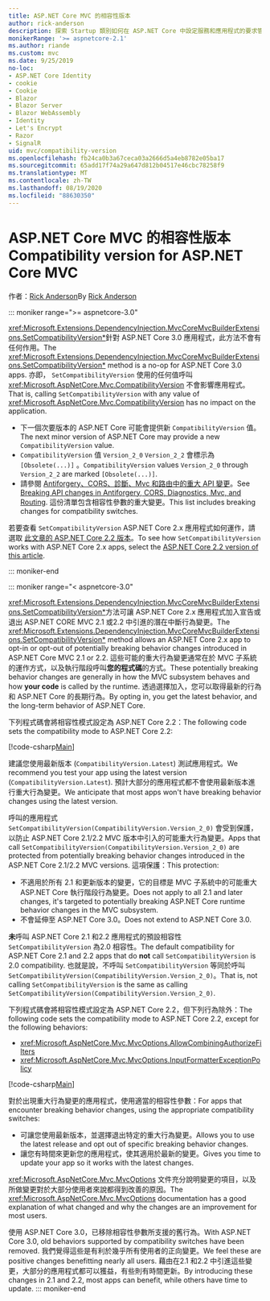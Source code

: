 ```yaml
---
title: ASP.NET Core MVC 的相容性版本
author: rick-anderson
description: 探索 Startup 類別如何在 ASP.NET Core 中設定服務和應用程式的要求管線。
monikerRange: '>= aspnetcore-2.1'
ms.author: riande
ms.custom: mvc
ms.date: 9/25/2019
no-loc:
- ASP.NET Core Identity
- cookie
- Cookie
- Blazor
- Blazor Server
- Blazor WebAssembly
- Identity
- Let's Encrypt
- Razor
- SignalR
uid: mvc/compatibility-version
ms.openlocfilehash: fb24ca0b3a67ceca03a2666d5a4eb8782e05ba17
ms.sourcegitcommit: 65add17f74a29a647d812b04517e46cbc78258f9
ms.translationtype: MT
ms.contentlocale: zh-TW
ms.lasthandoff: 08/19/2020
ms.locfileid: "88630350"
---
```

# <a name="compatibility-version-for-aspnet-core-mvc"></a><span data-ttu-id="0b852-103">ASP.NET Core MVC 的相容性版本</span><span class="sxs-lookup"><span data-stu-id="0b852-103">Compatibility version for ASP.NET Core MVC</span></span>

<span data-ttu-id="0b852-104">作者：[Rick Anderson](https://twitter.com/RickAndMSFT)</span><span class="sxs-lookup"><span data-stu-id="0b852-104">By [Rick Anderson](https://twitter.com/RickAndMSFT)</span></span>

::: moniker range=">= aspnetcore-3.0"

<span data-ttu-id="0b852-105"><xref:Microsoft.Extensions.DependencyInjection.MvcCoreMvcBuilderExtensions.SetCompatibilityVersion*>針對 ASP.NET Core 3.0 應用程式，此方法不會有任何作用。</span><span class="sxs-lookup"><span data-stu-id="0b852-105">The <xref:Microsoft.Extensions.DependencyInjection.MvcCoreMvcBuilderExtensions.SetCompatibilityVersion*> method is a no-op for ASP.NET Core 3.0 apps.</span></span> <span data-ttu-id="0b852-106">亦即， `SetCompatibilityVersion` 使用的任何值呼叫 <xref:Microsoft.AspNetCore.Mvc.CompatibilityVersion> 不會影響應用程式。</span><span class="sxs-lookup"><span data-stu-id="0b852-106">That is, calling `SetCompatibilityVersion` with any value of <xref:Microsoft.AspNetCore.Mvc.CompatibilityVersion> has no impact on the application.</span></span>

* <span data-ttu-id="0b852-107">下一個次要版本的 ASP.NET Core 可能會提供新 `CompatibilityVersion` 值。</span><span class="sxs-lookup"><span data-stu-id="0b852-107">The next minor version of ASP.NET Core may provide a new `CompatibilityVersion` value.</span></span>
* <span data-ttu-id="0b852-108">`CompatibilityVersion` 值 `Version_2_0` `Version_2_2` 會標示為 `[Obsolete(...)]` 。</span><span class="sxs-lookup"><span data-stu-id="0b852-108">`CompatibilityVersion` values `Version_2_0` through `Version_2_2` are marked `[Obsolete(...)]`.</span></span>
* <span data-ttu-id="0b852-109">請參閱 [Antiforgery、CORS、診斷、Mvc 和路由中的重大 API 變更](https://github.com/aspnet/Announcements/issues/387)。</span><span class="sxs-lookup"><span data-stu-id="0b852-109">See [Breaking API changes in Antiforgery, CORS, Diagnostics, Mvc, and Routing](https://github.com/aspnet/Announcements/issues/387).</span></span> <span data-ttu-id="0b852-110">這份清單包含相容性參數的重大變更。</span><span class="sxs-lookup"><span data-stu-id="0b852-110">This list includes breaking changes for compatibility switches.</span></span>

<span data-ttu-id="0b852-111">若要查看 `SetCompatibilityVersion` ASP.NET Core 2.x 應用程式如何運作，請選取 [此文章的 ASP.NET Core 2.2 版本](https://docs.microsoft.com/aspnet/core/mvc/compatibility-version?view=aspnetcore-2.2)。</span><span class="sxs-lookup"><span data-stu-id="0b852-111">To see how `SetCompatibilityVersion` works with ASP.NET Core 2.x apps, select the [ASP.NET Core 2.2 version of this article](https://docs.microsoft.com/aspnet/core/mvc/compatibility-version?view=aspnetcore-2.2).</span></span>

::: moniker-end

::: moniker range="< aspnetcore-3.0"

<span data-ttu-id="0b852-112"><xref:Microsoft.Extensions.DependencyInjection.MvcCoreMvcBuilderExtensions.SetCompatibilityVersion*>方法可讓 ASP.NET Core 2.x 應用程式加入宣告或退出 ASP.NET CORE MVC 2.1 或2.2 中引進的潛在中斷行為變更。</span><span class="sxs-lookup"><span data-stu-id="0b852-112">The <xref:Microsoft.Extensions.DependencyInjection.MvcCoreMvcBuilderExtensions.SetCompatibilityVersion*> method allows an ASP.NET Core 2.x app to opt-in or opt-out of potentially breaking behavior changes introduced in ASP.NET Core MVC 2.1 or 2.2.</span></span> <span data-ttu-id="0b852-113">這些可能的重大行為變更通常在於 MVC 子系統的運作方式，以及執行階段呼叫**您的程式碼**的方式。</span><span class="sxs-lookup"><span data-stu-id="0b852-113">These potentially breaking behavior changes are generally in how the MVC subsystem behaves and how **your code** is called by the runtime.</span></span> <span data-ttu-id="0b852-114">透過選擇加入，您可以取得最新的行為和 ASP.NET Core 的長期行為。</span><span class="sxs-lookup"><span data-stu-id="0b852-114">By opting in, you get the latest behavior, and the long-term behavior of ASP.NET Core.</span></span>

<span data-ttu-id="0b852-115">下列程式碼會將相容性模式設定為 ASP.NET Core 2.2：</span><span class="sxs-lookup"><span data-stu-id="0b852-115">The following code sets the compatibility mode to ASP.NET Core 2.2:</span></span>

[!code-csharp[Main](compatibility-version/samples/2.x/CompatibilityVersionSample/Startup.cs?name=snippet1)]

<span data-ttu-id="0b852-116">建議您使用最新版本 (`CompatibilityVersion.Latest`) 測試應用程式。</span><span class="sxs-lookup"><span data-stu-id="0b852-116">We recommend you test your app using the latest version (`CompatibilityVersion.Latest`).</span></span> <span data-ttu-id="0b852-117">預計大部分的應用程式都不會使用最新版本進行重大行為變更。</span><span class="sxs-lookup"><span data-stu-id="0b852-117">We anticipate that most apps won't have breaking behavior changes using the latest version.</span></span>

<span data-ttu-id="0b852-118">呼叫的應用程式 `SetCompatibilityVersion(CompatibilityVersion.Version_2_0)` 會受到保護，以防止 ASP.NET Core 2.1/2.2 MVC 版本中引入的可能重大行為變更。</span><span class="sxs-lookup"><span data-stu-id="0b852-118">Apps that call `SetCompatibilityVersion(CompatibilityVersion.Version_2_0)` are protected from potentially breaking behavior changes introduced in the ASP.NET Core 2.1/2.2 MVC versions.</span></span> <span data-ttu-id="0b852-119">這項保護：</span><span class="sxs-lookup"><span data-stu-id="0b852-119">This protection:</span></span>

* <span data-ttu-id="0b852-120">不適用於所有 2.1 和更新版本的變更，它的目標是 MVC 子系統中的可能重大 ASP.NET Core 執行階段行為變更。</span><span class="sxs-lookup"><span data-stu-id="0b852-120">Does not apply to all 2.1 and later changes, it's targeted to potentially breaking ASP.NET Core runtime behavior changes in the MVC subsystem.</span></span>
* <span data-ttu-id="0b852-121">不會延伸至 ASP.NET Core 3.0。</span><span class="sxs-lookup"><span data-stu-id="0b852-121">Does not extend to ASP.NET Core 3.0.</span></span>

<span data-ttu-id="0b852-122">**未**呼叫 ASP.NET Core 2.1 和2.2 應用程式的預設相容性 `SetCompatibilityVersion` 為2.0 相容性。</span><span class="sxs-lookup"><span data-stu-id="0b852-122">The default compatibility for ASP.NET Core 2.1 and 2.2 apps that do **not** call `SetCompatibilityVersion` is 2.0 compatibility.</span></span> <span data-ttu-id="0b852-123">也就是說，不呼叫 `SetCompatibilityVersion` 等同於呼叫 `SetCompatibilityVersion(CompatibilityVersion.Version_2_0)`。</span><span class="sxs-lookup"><span data-stu-id="0b852-123">That is, not calling `SetCompatibilityVersion` is the same as calling `SetCompatibilityVersion(CompatibilityVersion.Version_2_0)`.</span></span>

<span data-ttu-id="0b852-124">下列程式碼會將相容性模式設定為 ASP.NET Core 2.2，但下列行為除外：</span><span class="sxs-lookup"><span data-stu-id="0b852-124">The following code sets the compatibility mode to ASP.NET Core 2.2, except for the following behaviors:</span></span>

* <xref:Microsoft.AspNetCore.Mvc.MvcOptions.AllowCombiningAuthorizeFilters>
* <xref:Microsoft.AspNetCore.Mvc.MvcOptions.InputFormatterExceptionPolicy>

[!code-csharp[Main](compatibility-version/samples/2.x/CompatibilityVersionSample/Startup2.cs?name=snippet1)]

<span data-ttu-id="0b852-125">對於出現重大行為變更的應用程式，使用適當的相容性參數：</span><span class="sxs-lookup"><span data-stu-id="0b852-125">For apps that encounter breaking behavior changes, using the appropriate compatibility switches:</span></span>

* <span data-ttu-id="0b852-126">可讓您使用最新版本，並選擇退出特定的重大行為變更。</span><span class="sxs-lookup"><span data-stu-id="0b852-126">Allows you to use the latest release and opt out of specific breaking behavior changes.</span></span>
* <span data-ttu-id="0b852-127">讓您有時間來更新您的應用程式，使其適用於最新的變更。</span><span class="sxs-lookup"><span data-stu-id="0b852-127">Gives you time to update your app so it works with the latest changes.</span></span>

<span data-ttu-id="0b852-128"><xref:Microsoft.AspNetCore.Mvc.MvcOptions> 文件充分說明變更的項目，以及所做變更對於大部分使用者來說都得到改善的原因。</span><span class="sxs-lookup"><span data-stu-id="0b852-128">The <xref:Microsoft.AspNetCore.Mvc.MvcOptions> documentation has a good explanation of what changed and why the changes are an improvement for most users.</span></span>

<span data-ttu-id="0b852-129">使用 ASP.NET Core 3.0，已移除相容性參數所支援的舊行為。</span><span class="sxs-lookup"><span data-stu-id="0b852-129">With ASP.NET Core 3.0, old behaviors supported by compatibility switches have been removed.</span></span> <span data-ttu-id="0b852-130">我們覺得這些是有利於幾乎所有使用者的正向變更。</span><span class="sxs-lookup"><span data-stu-id="0b852-130">We feel these are positive changes benefitting nearly all users.</span></span> <span data-ttu-id="0b852-131">藉由在2.1 和2.2 中引進這些變更，大部分的應用程式都可以獲益，有些則有時間更新。</span><span class="sxs-lookup"><span data-stu-id="0b852-131">By introducing these changes in 2.1 and 2.2, most apps can benefit, while others have time to update.</span></span>
::: moniker-end
